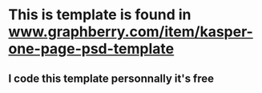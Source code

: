# This is template is found in www.graphberry.com/item/kasper-one-page-psd-template
## I code this template personnally it's free  

